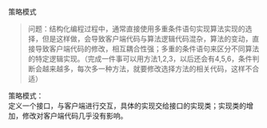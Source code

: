 策略模式  
>问题：结构化编程过程中，通常直接使用多重条件语句实现算法实现的选择，但是这样做，会导致客户端代码与算法逻辑代码混杂，算法的变动，直接导致客户端代码的修改，相互耦合性强；多重的条件语句来区分不同算法的特定逻辑实现。（完成一件事可以用方法1,2,3，以后还会有4,5,6，条件判断会越来越多，每次多一种方法，就要修改选择方法的相关代码，这样不合适）  

策略模式：  
定义一个接口，与客户端进行交互，具体的实现交给接口的实现类；实现类的增加，修改对客户端代码几乎没有影响。
